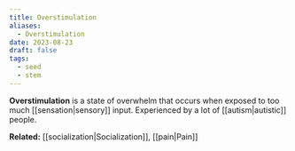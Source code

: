 ```yaml
---
title: Overstimulation
aliases:
  - Overstimulation
date: 2023-08-23
draft: false
tags:
  - seed
  - stem
---
```


**Overstimulation** is a state of overwhelm that occurs when exposed to too much [[sensation|sensory]] input. Experienced by a lot of [[autism|autistic]] people.

**Related:** [[socialization|Socialization]], [[pain|Pain]]